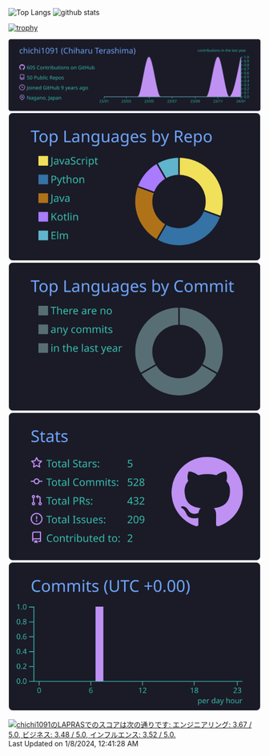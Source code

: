 <p align="left"> 
  <img alt="Top Langs" height="150px" src="https://github-readme-stats.vercel.app/api/top-langs/?username=chichi1091&layout=compact&count_private=true&show_icons=true&theme=onedark" />
  <img alt="github stats" height="150px" src="https://github-readme-stats.vercel.app/api?username=chichi1091&count_private=true&show_icons=true&show_icons=true&theme=onedark" />
</p>

[![trophy](https://github-profile-trophy.vercel.app/?username=chichi1091&theme=onedark&column=7)](https://github.com/ryo-ma/github-profile-trophy)

[![](https://raw.githubusercontent.com/chichi1091/chichi1091/main/profile-summary-card-output/tokyonight/0-profile-details.svg)](https://github.com/vn7n24fzkq/github-profile-summary-cards)
[![](https://raw.githubusercontent.com/chichi1091/chichi1091/main/profile-summary-card-output/tokyonight/1-repos-per-language.svg)](https://github.com/vn7n24fzkq/github-profile-summary-cards) [![](https://raw.githubusercontent.com/chichi1091/chichi1091/main/profile-summary-card-output/tokyonight/2-most-commit-language.svg)](https://github.com/vn7n24fzkq/github-profile-summary-cards)
[![](https://raw.githubusercontent.com/chichi1091/chichi1091/main/profile-summary-card-output/tokyonight/3-stats.svg)](https://github.com/vn7n24fzkq/github-profile-summary-cards) [![](https://raw.githubusercontent.com/chichi1091/chichi1091/main/profile-summary-card-output/tokyonight/4-productive-time.svg)](https://github.com/vn7n24fzkq/github-profile-summary-cards)

<!--
**chichi1091/chichi1091** is a ✨ _special_ ✨ repository because its `README.md` (this file) appears on your GitHub profile.

Here are some ideas to get you started:

- 🔭 I’m currently working on ...
- 🌱 I’m currently learning ...
- 👯 I’m looking to collaborate on ...
- 🤔 I’m looking for help with ...
- 💬 Ask me about ...
- 📫 How to reach me: ...
- 😄 Pronouns: ...
- ⚡ Fun fact: ...
-->

<!--START_SECTION:lapras-card-->
<p ><a href="https://lapras.com/public/chichi1091" target="_blank" rel="noopener noreferrer"><img alt="chichi1091のLAPRASでのスコアは次の通りです: エンジニアリング: 3.67 / 5.0, ビジネス: 3.48 / 5.0, インフルエンス: 3.52 / 5.0." src="https://lapras-card-generator.vercel.app/api/svg?e=3.67&b=3.48&i=3.52&b1=%23020E27&b2=%230E5593&i1=%23030E21&i2=%231688BF&l=ja" width="400" ></a>  
Last Updated on 1/8/2024, 12:41:28 AM</p>
<!--END_SECTION:lapras-card-->